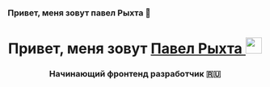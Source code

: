 ### Привет, меня зовут павел Рыхта 👋
<h1 align="center">Привет, меня зовут <a href="https://daniilshat.ru/" target="_blank">Павел Рыхта </a> 
<img src="https://github.com/blackcater/blackcater/raw/main/images/Hi.gif" height="32"/></h1>
<h3 align="center">Начинающий фронтенд разработчик 🇷🇺</h3>

<!--
**paHa345/paHa345** is a ✨ _special_ ✨ repository because its `README.md` (this file) appears on your GitHub profile.

Here are some ideas to get you started:

- 🔭 I’m currently working on ...
- 🌱 I’m currently learning ...
- 👯 I’m looking to collaborate on ...
- 🤔 I’m looking for help with ...
- 💬 Ask me about ...
- 📫 How to reach me: ...
- 😄 Pronouns: ...
- ⚡ Fun fact: ...
-->

